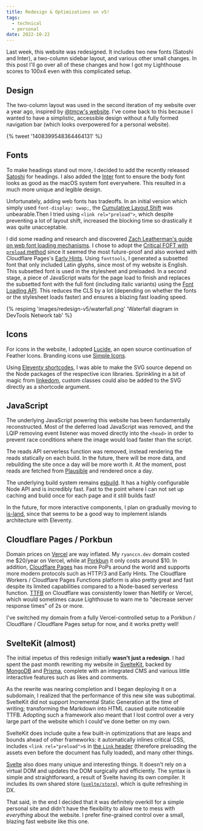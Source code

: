 ```yaml
---
title: Redesign & Optimizations on v5!
tags:
  - technical
  - personal
date: 2022-10-22
---
```


Last week, this website was redesigned. It includes two new fonts (<span class="font-satoshi font-semibold">Satoshi</span> and Inter), a two-column sidebar layout, and various other small changes. In this post I'll go over all of these changes and how I got my Lighthouse scores to 100x4 even with this complicated setup.

## Design

The two-column layout was used in the second iteration of my website over a year ago, inspired by [@tmcw's website](https://macwright.com/). I've come back to this because I wanted to have a simplistic, accessible design without a fully formed navigation bar (which looks overpowered for a personal website).

{% tweet '1408399548364464131' %}

## Fonts

To make headings stand out more, I decided to add the recently released <a class="font-satoshi font-semibold" href="https://www.fontshare.com/fonts/satoshi">Satoshi</a> for headings. I also added the [Inter](https://rsms.me/inter) font to ensure the body font looks as good as the macOS system font everywhere. This resulted in a much more unique and legible design.

Unfortunately, adding web fonts has tradeoffs. In an initial version which simply used `font-display: swap;`, the [Cumulative Layout Shift](https://web.dev/cls/) was unbearable.Then I tried using `<link rel="preload">`, which despite preventing a lot of layout shift, increased the blocking time so drastically it was quite unacceptable.

I did some reading and research and discovered [Zach Leatherman's guide on web font loading mechanisms](https://www.zachleat.com/web/comprehensive-webfonts/). I chose to adopt the [Critical FOFT with `preload` method](https://www.zachleat.com/web/comprehensive-webfonts/#critical-foft-preload) since it seemed the most future-proof and also worked with Cloudflare Pages's [Early Hints](https://developers.cloudflare.com/pages/platform/early-hints/). Using `fonttools`, I generated a subsetted font that only included Latin glyphs, since most of my website is English. This subsetted font is used in the stylesheet and preloaded. In a second stage, a piece of JavaScript waits for the page load to finish and replaces the subsetted font with the full font (including italic variants) using the [Font Loading API](https://developer.mozilla.org/en-US/docs/Web/API/CSS_Font_Loading_API). This reduces the CLS by a lot (depending on whether the fonts or the stylesheet loads faster) and ensures a blazing fast loading speed.

{% respimg 'images/redesign-v5/waterfall.png' 'Waterfall diagram in DevTools Network tab' %}

## Icons

For icons in the website, I adopted [Lucide](https://lucide.dev/), an open source continuation of Feather Icons. Branding icons use [Simple Icons](https://simpleicons.org/).

Using [Eleventy shortcodes](https://www.11ty.dev/docs/shortcodes/), I was able to make the SVG source depend on the Node packages of the respective icon libraries. Sprinkling in a bit of magic from [linkedom](https://www.npmjs.com/package/linkedom), custom classes could also be added to the SVG directly as a shortcode argument.

## JavaScript

The underlying JavaScript powering this website has been fundamentally reconstructed. Most of the deferred load JavaScript was removed, and the LQIP removing event listener was moved directly into the `<head>` in order to prevent race conditions where the image would load faster than the script.

The reads API serverless function was removed, instead rendering the reads statically on each build. In the future, there will be more data, and rebuilding the site once a day will be more worth it. At the moment, post reads are fetched from [Plausible](https://plausible.io/) and rendered once a day.

The underlying build system remains [esbuild](https://esbuild.github.io/). It has a highly configurable Node API and is incredibly fast. Fast to the point where I can not set up caching and build once for each page and it still builds fast!

In the future, for more interactive components, I plan on gradually moving to [is-land](https://github.com/11ty/is-land), since that seems to be a good way to implement islands architecture with Eleventy.

## Cloudflare Pages / Porkbun

Domain prices on [Vercel](https://vercel.com/) are way inflated. My `ryanccn.dev` domain costed me $20/year on Vercel, while at [Porkbun](https://porkbun.com/) it only costs around $10. In addition, [Cloudflare Pages](https://pages.cloudflare.com/) has more PoPs around the world and supports more modern protocols such as HTTP/3 and Early Hints. The Cloudflare Workers / Cloudflare Pages Functions platform is also pretty great and fast despite its limited capabilities compared to a Node-based serverless function. [TTFB](https://web.dev/ttfb) on Cloudflare was consistently lower than Netlify or Vercel, which would sometimes cause Lighthouse to warn me to "decrease server response times" of 2s or more.

I've switched my domain from a fully Vercel-controlled setup to a Porkbun / Cloudflare / Cloudflare Pages setup for now, and it works pretty well!

## SvelteKit (almost)

The initial impetus of this redesign initially **wasn't just a redesign**. I had spent the past month rewriting my website in [SvelteKit](https://kit.svelte.dev/), backed by [MongoDB](https://mongodb.com/) and [Prisma](https://prisma.io/), complete with an integrated CMS and various little interactive features such as likes and comments.

As the rewrite was nearing completion and I began deploying it on a subdomain, I realized that the performance of this new site was suboptimal. SvelteKit did not support Incremental Static Generation at the time of writing; transforming the Markdown into HTML caused quite noticeable TTFB. Adopting such a framework also meant that I lost control over a very large part of the website which I could've done better on my own.

SvelteKit does include quite a few built-in optimizations that are leaps and bounds ahead of other frameworks: it automatically inlines critical CSS, includes `<link rel="preload">`s in [the `Link` header](https://developer.mozilla.org/en-US/docs/Web/HTTP/Headers/Link) (therefore preloading the assets even before the document has fully loaded), and many other things.

[Svelte](https://svelte.dev/) also does many unique and interesting things. It doesn't rely on a virtual DOM and updates the DOM surgically and efficiently. The syntax is simple and straightforward, a result of Svelte having its own compiler. It includes its own shared store ([`svelte/store`](https://svelte.dev/tutorial/writable-stores)), which is quite refreshing in DX.

That said, in the end I decided that it was definitely overkill for a simple personal site and didn't have the flexibility to allow me to mess with _everything_ about the website. I prefer fine-grained control over a small, blazing fast website like this one.
